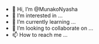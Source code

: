 - 👋 Hi, I’m @MunakoNyasha
- 👀 I’m interested in ...
- 🌱 I’m currently learning ...
- 💞️ I’m looking to collaborate on ...
- 📫 How to reach me ...

<!---
MunakoNyasha/MunakoNyasha is a ✨ special ✨ repository because its `README.md` (this file) appears on your GitHub profile.
You can click the Preview link to take a look at your changes.
--->
